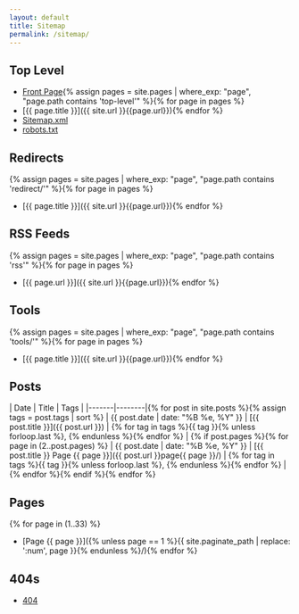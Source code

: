 ```yaml
---
layout: default
title: Sitemap
permalink: /sitemap/
---
```


## Top Level

* [Front Page](/index.html){% assign pages = site.pages | where_exp: "page", "page.path contains 'top-level'" %}{% for page in pages %}
* [{{ page.title }}]({{ site.url }}{{page.url}}){% endfor %}
* [Sitemap.xml](/sitemap.xml)
* [robots.txt](/robots.txt)

## Redirects

{% assign pages = site.pages | where_exp: "page", "page.path contains 'redirect/'" %}{% for page in pages %}
* [{{ page.title }}]({{ site.url }}{{page.url}}){% endfor %}

## RSS Feeds

{% assign pages = site.pages | where_exp: "page", "page.path contains 'rss'" %}{% for page in pages %}
* [{{ page.url }}]({{ site.url }}{{page.url}}){% endfor %}

## Tools

{% assign pages = site.pages | where_exp: "page", "page.path contains 'tools/'" %}{% for page in pages %}
* [{{ page.title }}]({{ site.url }}{{page.url}}){% endfor %}

## Posts

| Date | Title | Tags |
|-------|--------|{% for post in site.posts %}{% assign tags = post.tags | sort %}
| {{ post.date | date: "%B %e, %Y" }} | [{{ post.title }}]({{ post.url }}) | {% for tag in tags %}{{ tag }}{% unless forloop.last %}, {% endunless %}{% endfor %} | {% if post.pages %}{% for page in (2..post.pages) %}
| {{ post.date | date: "%B %e, %Y" }} | [{{ post.title }} Page {{ page }}]({{ post.url }}page{{ page }}/) | {% for tag in tags %}{{ tag }}{% unless forloop.last %}, {% endunless %}{% endfor %} | {% endfor %}{% endif %}{% endfor %}

## Pages

{% for page in (1..33) %}
* [Page {{ page }}]({% unless page == 1 %}{{ site.paginate_path | replace: ':num', page }}{% endunless %}/){% endfor %}

## 404s

* [404](/404.html)
